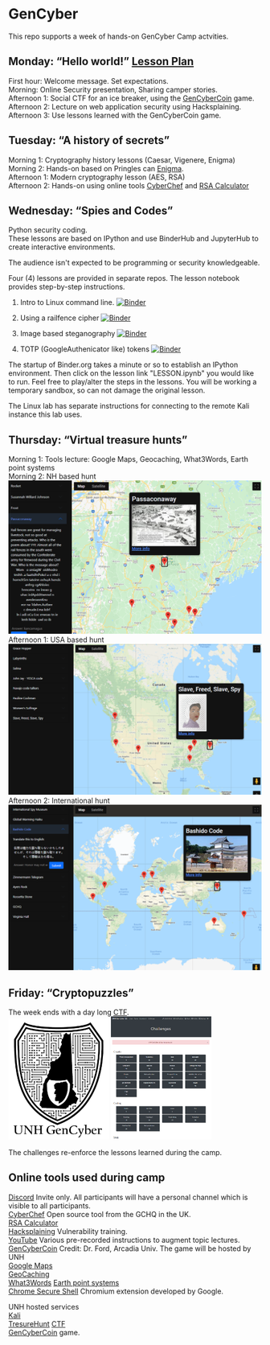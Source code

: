 # GenCyber
This repo supports a week of hands-on GenCyber Camp actvities.

## Monday: “Hello world!” [Lesson Plan](./LessonPlanMonday.md)
First hour: Welcome message. Set expectations.  
Morning: Online Security presentation, Sharing camper stories.  
Afternoon 1:  Social CTF for an ice breaker, using the [GenCyberCoin](https://github.com/vitalyford/gencybercoin) game.   
Afternoon 2: Lecture on web application security using Hacksplaining.  
Afternoon 3: Use lessons learned with the GenCyberCoin game.  

## Tuesday: “A history of secrets”
Morning 1: Cryptography history lessons (Caesar, Vigenere, Enigma)  
Morning 2: Hands-on based on Pringles can [Enigma](https://cyber.org/enigma).   
Afternoon 1: Modern cryptography lesson (AES, RSA)  
Afternoon 2: Hands-on using online tools [CyberChef](https://gchq.github.io/CyberChef/) and [RSA Calculator](https://www.cs.drexel.edu/~jpopyack/IntroCS/HW/RSAWorksheet.html)  

## Wednesday: “Spies and Codes”
Python security coding.  
These lessons are based on IPython and use BinderHub and JupyterHub to create interactive environments.  

The audience isn't expected to be programming or security knowledgeable.

Four (4) lessons are provided in separate repos.  The lesson notebook provides step-by-step instructions.

1) Intro to Linux command line.  [![Binder](https://mybinder.org/badge_logo.svg)](https://mybinder.org/v2/gh/kengraf/LinuxCommand/HEAD)

2) Using a railfence cipher [![Binder](https://mybinder.org/badge_logo.svg)](https://mybinder.org/v2/gh/kengraf/Railfence/HEAD)

3) Image based steganography [![Binder](https://mybinder.org/badge_logo.svg)](https://mybinder.org/v2/gh/kengraf/Steganography/HEAD)

4) TOTP (GoogleAuthenicator like) tokens [![Binder](https://mybinder.org/badge_logo.svg)](https://mybinder.org/v2/gh/kengraf/TOTP/HEAD)

The startup of Binder.org takes a minute or so to establish an IPython
environment.  Then click on the lesson link "LESSON.ipynb" you would like to run.  Feel free to play/alter the steps
in the lessons.  You will be working a temporary sandbox, so can not damage the original lesson. 

The Linux lab has separate instructions for connecting to the remote Kali instance this lab uses. 
## Thursday: “Virtual treasure hunts”
Morning 1:  Tools lecture:  Google Maps, Geocaching, What3Words, Earth point systems  
Morning 2:  NH based hunt   
<a href="https://wlowi.cyber-unh.org/treasuremap.html?region=NH"><img src="nh-treasurehunt.png" alt="drawing" width="600"/></a><br>
Afternoon 1: USA based hunt  
<a href="https://wlowi.cyber-unh.org/treasuremap.html?region=US"><img src="us-treasurehunt.png" alt="drawing" width="600"/></a><br>
Afternoon 2: International hunt  
<a href="https://wlowi.cyber-unh.org/treasuremap.html?region=WORLD"><img src="world-treasurehunt.png" alt="drawing" width="600"/></a><br>

## Friday: “Cryptopuzzles”

The week ends with a day long [CTF](http://ctf.cyber-unh.org). <br>
<img src="unh-gencyber.png" alt="drawing" width="200"/>
<img src="unh-gencyber-c.png" alt="drawing" width="200"/>

The challenges re-enforce the lessons learned during the camp.  


## Online tools used during camp
[Discord](https://discord.com/) Invite only.  All participants will have a personal channel which is visible to all participants.    
[CyberChef](https://gchq.github.io/CyberChef/) Open source tool from the GCHQ in the UK.  
[RSA Calculator](https://www.cs.drexel.edu/~jpopyack/IntroCS/HW/RSAWorksheet.html)  
[Hacksplaining](https://www.hacksplaining.com/lessons) Vulnerability training.  
[YouTube](https://youtube.com/) Various pre-recorded instructions to augment topic lectures.  
[GenCyberCoin](https://github.com/vitalyford/gencybercoin)  Credit: Dr. Ford, Arcadia Univ.  The game will be hosted by UNH  
[Google Maps](https://www.google.com/maps/)  
[GeoCaching](https://www.geocachingtoolbox.com/index.php)  
[What3Words](https://what3words.com/clip.apples.leap) 
[Earth point systems](https://www.earthpoint.us/Grids.aspx)  
[Chrome Secure Shell](https://chrome.google.com/webstore/detail/secure-shell-app/pnhechapfaindjhompbnflcldabbghjo) Chromium extension developed by Google.   

UNH hosted services  
[Kali](http://kali.cyber-unh.org)  
[TresureHunt](http://treasure.cyber-unh.org)
[CTF](http://ctf.cyber-unh.org/)  
[GenCyberCoin](http://coin.cyber-unh.org) game.  
